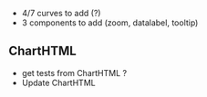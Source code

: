 - 4/7 curves to add (?)
- 3 components to add (zoom, datalabel, tooltip)

## ChartHTML

- get tests from ChartHTML ?
- Update ChartHTML